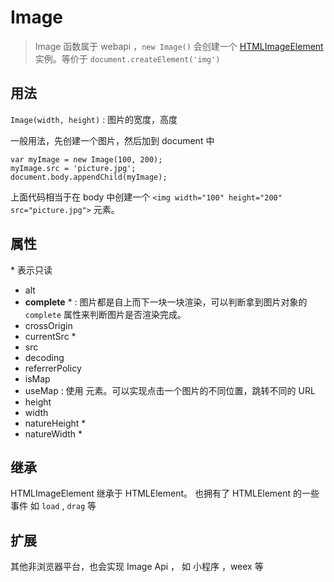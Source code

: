# Image

> Image 函数属于 webapi ，`new Image()` 会创建一个 [HTMLImageElement](https://developer.mozilla.org/zh-CN/docs/Web/API/HTMLImageElement) 实例。等价于 `document.createElement('img')`

## 用法

`Image(width, height)` : 图片的宽度，高度

一般用法，先创建一个图片，然后加到 document 中

```
var myImage = new Image(100, 200);
myImage.src = 'picture.jpg';
document.body.appendChild(myImage);
```

上面代码相当于在 body 中创建一个 `<img width="100" height="200" src="picture.jpg">` 元素。

## 属性

\* 表示只读

- alt
- **complete** \* : 图片都是自上而下一块一块渲染，可以判断拿到图片对象的 `complete` 属性来判断图片是否渲染完成。
- crossOrigin
- currentSrc \*
- src
- decoding
- referrerPolicy
- isMap
- useMap : 使用 [<map>](https://developer.mozilla.org/en-US/docs/Web/HTML/Element/map) 元素。可以实现点击一个图片的不同位置，跳转不同的 URL
- height
- width
- natureHeight \*
- natureWidth \*

## 继承

HTMLImageElement 继承于 HTMLElement。 也拥有了 HTMLElement 的一些事件 如 `load` , `drag` 等

## 扩展

其他非浏览器平台，也会实现 Image Api ， 如 小程序 ，weex 等
